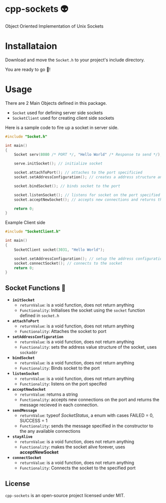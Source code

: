 # cpp-sockets 👽
Object Oriented Implementation of Unix Sockets

# Installataion
Download and move the `Socket.h` to your project's include directory.

You are ready to go 🚀!

# Usage
There are 2 Main Objects defined in this package.
- `Socket` used for defining server side sockets
- `SocketClient` used for creating client side sockets

Here is a sample code to fire up a socket in server side.
```cpp
#include "Socket.h"

int main()
{
    Socket serv(8080 /* PORT */, "Hello World" /* Response to send */);

    serve.initSocket(); // initialize socket

    socket.attachToPort(); // attaches to the port specificied
    socket.setAddressConfiguration(); // creates a address structure and configures it

    socket.bindSocket(); // binds socket to the port

    socket.listenSocket(); // listens for socket on the port specified
    socket.acceptNewSocket(); // accepts new connections and returns the message for the current connection

    return 0;
}
```

Example Client side
```cpp
#include "SocketClient.h"

int main()
{
    SocketClient socket(3031, "Hello World");

    socket.setAddressConfiguration(); // setup the address configuration
    socket.connectSocket(); // connects to the socket
    return 0;
}
```

## Socket Functions 🥶
- **`initSocket`**
    - `returnValue`: is a void function, does not return anything
    - `Functionality`: Initialises the socket using the `socket` function defined in `socket.h`
- **`attachToPort`**
    - `returnValue`: is a void function, does not return anything
    - `Functionality`: Attaches the socket to port
- **`setAddressConfiguration`**
    - `returnValue`: is a void function, does not return anything
    - `Functionality`: sets the address value structure of the socket, uses `sockaddr`
- **`bindSocket`**
    - `returnValue`: is a void function, does not return anything
    - `Functionality`: Binds socket to the port
- **`listenSocket`**
    - `returnValue`: is a void function, does not return anything
    - `Functionality`: listens on the port specifed
- **`acceptNewSocket`**
    - `returnValue`: returns a string
    - `Functionality`: accepts new connections on the port and returns the message recieved in each connection.
- **`sendMessage`**
    - `returnValue`: typeof _SocketStatus_, a enum with cases FAILED = 0, SUCCESS = 1
    - `Functionality`: sends the message specified in the constructor to the any available connections
- **`stayAlive`**
    - `returnValue`: is a void function, does not return anything
    - `Functionality`: makes the socket alive forever, uses **acceptNewSocket**
- **`connectSocket`**
    - `returnValue`: is a void function, does not return anything
    - `Functionality`: Connects the socket to the specified port

## License
`cpp-sockets` is an open-source project licensed under MIT.
